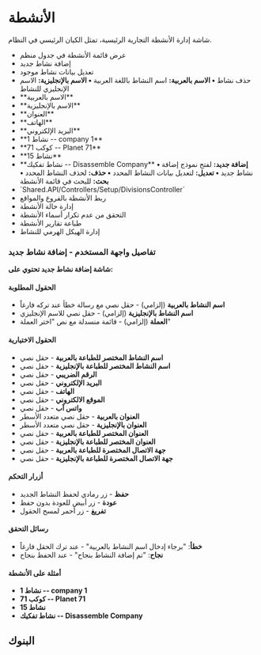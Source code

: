 # الأنشطة
شاشة إدارة الأنشطة التجارية الرئيسية، تمثل الكيان الرئيسي في النظام.
- عرض قائمة الأنشطة في جدول منظم
- إضافة نشاط جديد
- تعديل بيانات نشاط موجود
- حذف نشاط
**• الاسم بالعربية:** اسم النشاط باللغة العربية
**• الاسم بالإنجليزية:** الاسم الإنجليزي للنشاط
- \*\*الاسم بالعربية\*\* 
- \*\*الاسم بالإنجليزية\*\* 
- \*\*العنوان\*\* 
- \*\*الهاتف\*\* 
- \*\*البريد الإلكتروني\*\* 
- \*\*نشاط 1 -- company 1\*\*
- \*\*كوكب 71 -- Planet 71\*\*
- \*\*نشاط 15\*\*
- \*\*نشاط تفكيك -- Disassemble Company\*\*
**• إضافة جديد:** لفتح نموذج إضافة نشاط جديد
**• تعديل:** لتعديل بيانات النشاط المحدد
**• حذف:** لحذف النشاط المحدد
**• بحث:** للبحث في قائمة الأنشطة
- \`Shared.API/Controllers/Setup/DivisionsController\`
- ربط الأنشطة بالفروع والمواقع
- إدارة حالة الأنشطة 
- التحقق من عدم تكرار أسماء الأنشطة
- طباعة تقارير الأنشطة
- إدارة الهيكل الهرمي للنشاط

### تفاصيل واجهة المستخدم - إضافة نشاط جديد
**شاشة إضافة نشاط جديد تحتوي على:**

#### الحقول المطلوبة
- **اسم النشاط بالعربية** (إلزامي) - حقل نصي مع رسالة خطأ عند تركه فارغاً
- **اسم النشاط بالإنجليزية** (إلزامي) - حقل نصي للاسم الإنجليزي
- **العملة** (إلزامي) - قائمة منسدلة مع نص "اختر العملة"

#### الحقول الاختيارية
- **اسم النشاط المختصر للطباعة بالعربية** - حقل نصي
- **اسم النشاط المختصر للطباعة بالإنجليزية** - حقل نصي
- **الرقم الضريبي** - حقل نصي
- **البريد الإلكتروني** - حقل نصي
- **الهاتف** - حقل نصي
- **الموقع الالكتروني** - حقل نصي
- **واتس آب** - حقل نصي
- **العنوان بالعربية** - حقل نصي متعدد الأسطر
- **العنوان بالإنجليزية** - حقل نصي متعدد الأسطر
- **العنوان المختصر للطباعة بالعربية** - حقل نصي
- **العنوان المختصر للطباعة بالإنجليزية** - حقل نصي
- **جهة الاتصال المختصرة للطباعة بالعربية** - حقل نصي
- **جهة الاتصال المختصرة للطباعة بالإنجليزية** - حقل نصي

#### أزرار التحكم
- **حفظ** - زر رمادي لحفظ النشاط الجديد
- **عودة** - زر أبيض للعودة بدون حفظ
- **تفريغ** - زر أحمر لمسح الحقول

#### رسائل التحقق
- **خطأ**: "برجاء إدخال اسم النشاط بالعربية" - عند ترك الحقل فارغاً
- **نجاح**: "تم إضافة النشاط بنجاح" - عند الحفظ بنجاح

#### أمثلة على الأنشطة
- **نشاط 1 -- company 1**
- **كوكب 71 -- Planet 71**
- **نشاط 15**
- **نشاط تفكيك -- Disassemble Company**

## البنوك

